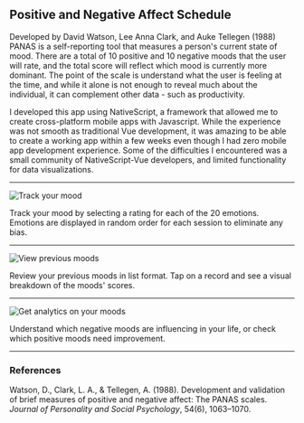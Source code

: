 <div class="page-content">
  <h2>Positive and Negative Affect Schedule</h2>
  
  <p>
    Developed by David Watson, Lee Anna Clark, and Auke Tellegen (1988) PANAS is a self-reporting tool that measures a
    person's current state of mood. There are a total of 10 positive and 10 negative moods that the user will rate, and
    the total score will reflect which mood is currently more dominant. The point of the scale is understand what the user
    is feeling at the time, and while it alone is not enough to reveal much about the individual, it can complement other
    data - such as productivity.
  </p>
    
  <p>
    I developed this app using NativeScript, a framework that allowed me to create cross-platform mobile apps with
    Javascript. While the experience was not smooth as traditional Vue development, it was amazing to be able to create a
    working app within a few weeks even though I had zero mobile app development experience. Some of the difficulties I
    encountered was a small community of NativeScript-Vue developers, and limited functionality for data visualizations.
  </p>
  
  <hr  />
  
  <div class="flex flex-col items-center">
    <img class="border-2 max-w-xs" src="/images/panas-start.gif" alt="Track your mood" />
    <p class="mt-4">
      Track your mood by selecting a rating for each of the 20 emotions. Emotions are displayed in random order for each
      session to eliminate any bias.
    </p>
  </div>

  <hr class="my-6" />

<div class="flex flex-col items-center">
  <img class="border-2 max-w-xs" src="/images/panas-history.gif" alt="View previous moods" />
  <p class="mt-4">Review your previous moods in list format. Tap on a record and see a visual breakdown of the moods' scores.</p>
</div>

<hr class="my-6" />

<div class="flex flex-col items-center">
  <img class="border-2 max-w-xs" src="/images/panas-analytics.gif" alt="Get analytics on your moods" />
  <p class="mt-4"> Understand which negative moods are influencing in your life, or check which positive moods need improvement.</p>
</div>

  <hr class="my-6" />

  <h3>References</h3>
  <p>Watson, D., Clark, L. A., & Tellegen, A. (1988). Development and validation of brief measures of positive and
    negative affect: The PANAS scales. <i>Journal of Personality and Social Psychology</i>, 54(6), 1063–1070.</p>
</div>
